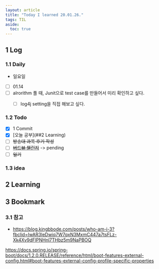 ```yaml
---
layout: article
title: "Today I learned 20.01.26."
tags: TIL
aside:
  toc: true
---
```


## 1 Log

### 1.1 Daily

- 일요일
- [ ] 01.14
- [ ] alrorithm 풀 때, Junit으로 test case를 만들어서 미리 확인하고 싶다.
  - [ ] log4j setting을 직접 해보고 싶다.


### 1.2 Todo

- [x] 1 Commit
- [x] [오늘 공부](##2 Learning)
- [ ] ~~방송대 과목 후기 작성~~
- [ ] ~~[버드뷰 챌린지](https://programmers.co.kr/assignments/12141/challenges/208)~~ -> pending
- [ ] ~~일기~~

### 1.3 idea




## 2 Learning




## 3 Bookmark
### 3.1 참고

- https://blog.kingbbode.com/posts/who-am-i-3?fbclid=IwAR3leDwiq7W7qxN3MxmC447a7tsFLz-Xk4Xv9dFlPNHnl7THbz5m9NaPBOQ

https://docs.spring.io/spring-boot/docs/1.2.0.RELEASE/reference/html/boot-features-external-config.html#boot-features-external-config-profile-specific-properties